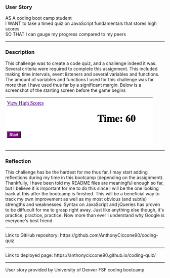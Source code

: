 ### User Story
AS A coding boot camp student
<br>
I WANT to take a timed quiz on JavaScript fundamentals that stores high scores
<br>
SO THAT I can gauge my progress compared to my peers
<hr>

### Description

This challenge was to create a code quiz, and a challenge indeed it was. Several criteria were required to complete this assignment. This included making time intervals, event listeners and several variables and functions. The amount of variables and functions I used for this challenge was far more than I have used thus far by a significant margin. Below is a screenshot of the starting screen before the game begins

![Alt text](<Screenshot 2023-07-25 at 00.58.33.png>)

<hr>

### Reflection

This challenge has be the hardest for me thus far. I may start adding reflections during my time in this bootcamp (depending on the assignment). Thankfully, I have been told my README files are meaningful enough so far, but I believe it is important for me to do this since I will be the one looking back at this after the bootcamp is finished. This will be a beneficial way to track my own improvement as well as my most obvious (and subtle) strengths and weaknesses. Syntax on JavaScript and jQueries has proven to be diffucult for me to grasp right away. Just like anything else though, it's practice, practice, practice. Now more than ever I understand why Google is everyone's best friend. 
<hr>
Link to GitHub repository:
https://github.com/AnthonyCiccone90/coding-quiz
<hr>
Link to deployed page:
https://anthonyciccone90.github.io/coding-quiz/
<hr>
User story provided by University of Denver FSF coding bootcamp